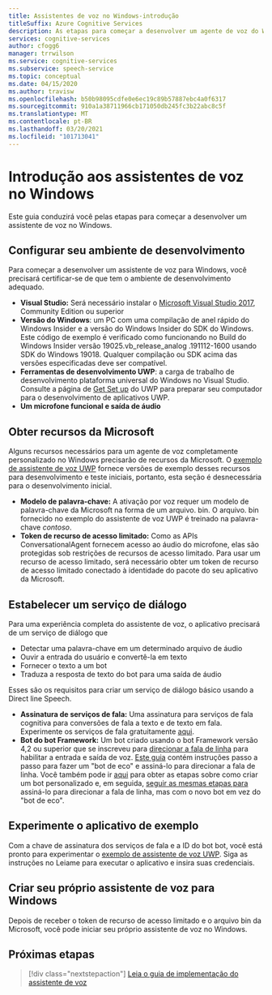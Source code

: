 ```yaml
---
title: Assistentes de voz no Windows-introdução
titleSuffix: Azure Cognitive Services
description: As etapas para começar a desenvolver um agente de voz do Windows, incluindo uma referência ao guia de início rápido do código de exemplo.
services: cognitive-services
author: cfogg6
manager: trrwilson
ms.service: cognitive-services
ms.subservice: speech-service
ms.topic: conceptual
ms.date: 04/15/2020
ms.author: travisw
ms.openlocfilehash: b50b98095cdfe0e6ec19c89b57887ebc4a0f6317
ms.sourcegitcommit: 910a1a38711966cb171050db245fc3b22abc8c5f
ms.translationtype: MT
ms.contentlocale: pt-BR
ms.lasthandoff: 03/20/2021
ms.locfileid: "101713041"
---
```

# <a name="getting-started-with-voice-assistants-on-windows"></a>Introdução aos assistentes de voz no Windows

Este guia conduzirá você pelas etapas para começar a desenvolver um assistente de voz no Windows.

## <a name="set-up-your-development-environment"></a>Configurar seu ambiente de desenvolvimento

Para começar a desenvolver um assistente de voz para Windows, você precisará certificar-se de que tem o ambiente de desenvolvimento adequado.

- **Visual Studio:** Será necessário instalar o [Microsoft Visual Studio 2017](https://visualstudio.microsoft.com/), Community Edition ou superior
- **Versão do Windows**: um PC com uma compilação de anel rápido do Windows Insider e a versão do Windows Insider do SDK do Windows. Este código de exemplo é verificado como funcionando no Build do Windows Insider versão 19025.vb_release_analog .191112-1600 usando SDK do Windows 19018. Qualquer compilação ou SDK acima das versões especificadas deve ser compatível.
- **Ferramentas de desenvolvimento UWP**: a carga de trabalho de desenvolvimento plataforma universal do Windows no Visual Studio. Consulte a página de [Get Set up](/windows/uwp/get-started/get-set-up) do UWP para preparar seu computador para o desenvolvimento de aplicativos UWP.
- **Um microfone funcional e saída de áudio**

## <a name="obtain-resources-from-microsoft"></a>Obter recursos da Microsoft

Alguns recursos necessários para um agente de voz completamente personalizado no Windows precisarão de recursos da Microsoft. O [exemplo de assistente de voz UWP](windows-voice-assistants-faq.md#the-uwp-voice-assistant-sample) fornece versões de exemplo desses recursos para desenvolvimento e teste iniciais, portanto, esta seção é desnecessária para o desenvolvimento inicial.

- **Modelo de palavra-chave:** A ativação por voz requer um modelo de palavra-chave da Microsoft na forma de um arquivo. bin. O arquivo. bin fornecido no exemplo do assistente de voz UWP é treinado na palavra-chave *contoso*.
- **Token de recurso de acesso limitado:** Como as APIs ConversationalAgent fornecem acesso ao áudio do microfone, elas são protegidas sob restrições de recursos de acesso limitado. Para usar um recurso de acesso limitado, será necessário obter um token de recurso de acesso limitado conectado à identidade do pacote do seu aplicativo da Microsoft.

## <a name="establish-a-dialog-service"></a>Estabelecer um serviço de diálogo

Para uma experiência completa do assistente de voz, o aplicativo precisará de um serviço de diálogo que

- Detectar uma palavra-chave em um determinado arquivo de áudio
- Ouvir a entrada do usuário e convertê-la em texto
- Fornecer o texto a um bot
- Traduza a resposta de texto do bot para uma saída de áudio

Esses são os requisitos para criar um serviço de diálogo básico usando a Direct line Speech.

- **Assinatura de serviços de fala:** Uma assinatura para serviços de fala cognitiva para conversões de fala a texto e de texto em fala. Experimente os serviços de fala gratuitamente [aqui](./overview.md#try-the-speech-service-for-free).
- **Bot do bot Framework:**  Um bot criado usando o bot Framework versão 4,2 ou superior que se inscreveu para [direcionar a fala de linha](./direct-line-speech.md) para habilitar a entrada e saída de voz. [Este guia](./tutorial-voice-enable-your-bot-speech-sdk.md) contém instruções passo a passo para fazer um "bot de eco" e assiná-lo para direcionar a fala de linha. Você também pode ir [aqui](https://blog.botframework.com/2018/05/07/build-a-microsoft-bot-framework-bot-with-the-bot-builder-sdk-v4/) para obter as etapas sobre como criar um bot personalizado e, em seguida, [seguir as mesmas etapas para](./tutorial-voice-enable-your-bot-speech-sdk.md) assiná-lo para direcionar a fala de linha, mas com o novo bot em vez do "bot de eco".

## <a name="try-out-the-sample-app"></a>Experimente o aplicativo de exemplo

Com a chave de assinatura dos serviços de fala e a ID do bot bot, você está pronto para experimentar o [exemplo de assistente de voz UWP](windows-voice-assistants-faq.md#the-uwp-voice-assistant-sample). Siga as instruções no Leiame para executar o aplicativo e insira suas credenciais.

## <a name="create-your-own-voice-assistant-for-windows"></a>Criar seu próprio assistente de voz para Windows

Depois de receber o token de recurso de acesso limitado e o arquivo bin da Microsoft, você pode iniciar seu próprio assistente de voz no Windows.

## <a name="next-steps"></a>Próximas etapas

> [!div class="nextstepaction"]
> [Leia o guia de implementação do assistente de voz](windows-voice-assistants-implementation-guide.md)
